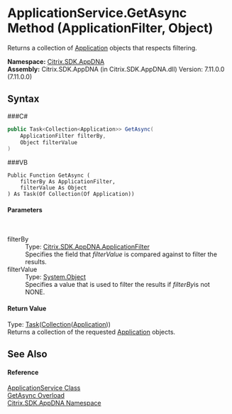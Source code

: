 # ApplicationService.GetAsync Method (ApplicationFilter, Object)
 

Returns a collection of <a href="T_Citrix_SDK_AppDNA_Application">Application</a> objects that respects filtering.

**Namespace:**&nbsp;<a href="N_Citrix_SDK_AppDNA">Citrix.SDK.AppDNA</a><br />**Assembly:**&nbsp;Citrix.SDK.AppDNA (in Citrix.SDK.AppDNA.dll) Version: 7.11.0.0 (7.11.0.0)

## Syntax

###C#
```csharp
public Task<Collection<Application>> GetAsync(
	ApplicationFilter filterBy,
	Object filterValue
)
```

###VB
```vbnet
Public Function GetAsync ( 
	filterBy As ApplicationFilter,
	filterValue As Object
) As Task(Of Collection(Of Application))
```


#### Parameters
&nbsp;<dl><dt>filterBy</dt><dd>Type: <a href="T_Citrix_SDK_AppDNA_ApplicationFilter">Citrix.SDK.AppDNA.ApplicationFilter</a><br />Specifies the field that *filterValue* is compared against to filter the results.</dd><dt>filterValue</dt><dd>Type: <a href="http://msdn2.microsoft.com/en-us/library/e5kfa45b" target="_blank">System.Object</a><br />Specifies a value that is used to filter the results if *filterBy*is not NONE.</dd></dl>

#### Return Value
Type: <a href="http://msdn2.microsoft.com/en-us/library/dd321424" target="_blank">Task</a>(<a href="http://msdn2.microsoft.com/en-us/library/ms132397" target="_blank">Collection</a>(<a href="T_Citrix_SDK_AppDNA_Application">Application</a>))<br />Returns a collection of the requested <a href="T_Citrix_SDK_AppDNA_Application">Application</a> objects.

## See Also


#### Reference
<a href="T_Citrix_SDK_AppDNA_ApplicationService">ApplicationService Class</a><br /><a href="Overload_Citrix_SDK_AppDNA_ApplicationService_GetAsync">GetAsync Overload</a><br /><a href="N_Citrix_SDK_AppDNA">Citrix.SDK.AppDNA Namespace</a><br />